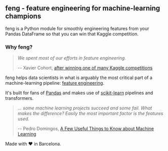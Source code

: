 ## feng - feature engineering for machine-learning champions

feng is a Python module for smoothly engineering features from your Pandas DataFrame so that you can win that Kaggle competition.

### Why feng?
> *We spent most of our efforts in feature engineering.*
> 
> -- Xavier Cohort, [after winning one of many Kaggle competitions](http://blog.kaggle.com/2013/04/10/qa-with-xavier-conort/)

feng helps data scientists in what is arguably the most critical part of a machine-learning pipeline: [feature engineering](https://en.wikipedia.org/wiki/Feature_engineering). 

It's built for fans of [Pandas](http://pandas.pydata.org/) and makes use of [scikit-learn](http://scikit-learn.org/) pipelines and transformers.

> *... some machine learning projects succeed and some fail. What makes the difference? Easily the most important factor is the features used.*
>
> -- Pedro Domingos, [A Few Useful Things to Know about Machine Learning](http://homes.cs.washington.edu/~pedrod/papers/cacm12.pdf)


Made with ♥️ in Barcelona.
